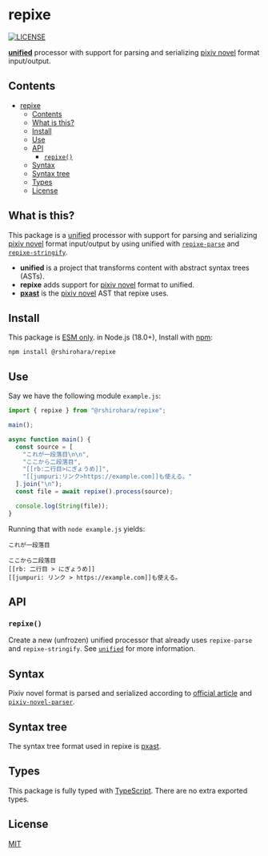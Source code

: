 # repixe

[![LICENSE][license-badge]][license]

[**unified**][unified] processor with support for parsing and serializing [pixiv novel][pixiv-novel] format input/output.

## Contents

- [repixe](#repixe)
  - [Contents](#contents)
  - [What is this?](#what-is-this)
  - [Install](#install)
  - [Use](#use)
  - [API](#api)
    - [`repixe()`](#repixe-1)
  - [Syntax](#syntax)
  - [Syntax tree](#syntax-tree)
  - [Types](#types)
  - [License](#license)

## What is this?

This package is a [unified][] processor with support
for parsing and serializing [pixiv novel][pixiv-novel] format input/output
by using unified with [`repixe-parse`][repixe-parse] and [`repixe-stringify`][repixe-stringify].

- **unified** is a project that transforms content with abstract syntax trees (ASTs).
- **repixe** adds support for [pixiv novel][pixiv-novel] format to unified.
- [**pxast**][pxast] is the [pixiv novel][pixiv-novel] AST that repixe uses.

## Install

This package is [ESM only](https://gist.github.com/sindresorhus/a39789f98801d908bbc7ff3ecc99d99c).
in Node.js (18.0+), Install with [npm][]:

```shell
npm install @rshirohara/repixe
```

## Use

Say we have the following module `example.js`:

```js
import { repixe } from "@rshirohara/repixe";

main();

async function main() {
  const source = [
    "これが一段落目\n\n",
    "ここから二段落目",
    "[[rb:二行目>にぎょうめ]]",
    "[[jumpuri:リンク>https://example.com]]も使える。"
  ].join("\n");
  const file = await repixe().process(source);

  console.log(String(file));
}
```

Running that with `node example.js` yields:

```text
これが一段落目

ここから二段落目
[[rb: 二行目 > にぎょうめ]]
[[jumpuri: リンク > https://example.com]]も使える。
```

## API

### `repixe()`

Create a new (unfrozen) unified processor that already uses
`repixe-parse` and `repixe-stringify`.
See [`unified`][unified] for more information.

## Syntax

Pixiv novel format is parsed and serialized according
to [official article][pixiv-novel-syntax]
and [`pixiv-novel-parser`][pixiv-novel-parser].

## Syntax tree

The syntax tree format used in repixe is [pxast][].

## Types

This package is fully typed with [TypeScript][].
There are no extra exported types.

## License

[MIT][license]

<!-- Lind definitions -->

[license-badge]: https://img.shields.io/github/license/RShirohara/unified-webnovel
[license]: ./LICENSE
[npm]: https://docs.npmjs.com/cli/install
[pixiv-novel-parser]: https://github.com/pixiv/pixiv-novel-parser
[pixiv-novel-syntax]: https://www.pixiv.help/hc/ja/articles/235584168-%E5%B0%8F%E8%AA%AC%E4%BD%9C%E5%93%81%E3%81%AE%E6%9C%AC%E6%96%87%E5%86%85%E3%81%AB%E4%BD%BF%E3%81%88%E3%82%8B%E7%89%B9%E6%AE%8A%E3%82%BF%E3%82%B0%E3%81%A8%E3%81%AF-
[pixiv-novel]: https://www.pixiv.net/novel/
[pxast]: ../pxast
[repixe-parse]: ../repixe-parse
[repixe-stringify]: ../repixe-stringify
[typescript]: https://www.typescriptlang.org
[unified]: https://github.com/unifiedjs/unified/
